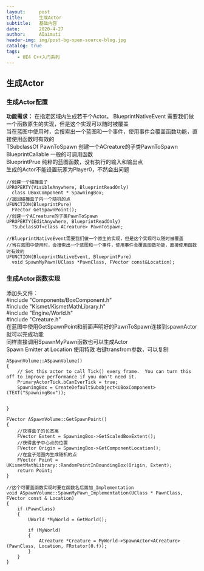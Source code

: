 ```yaml
---
layout:     post
title:      生成Actor
subtitle:   基础内容
date:       2020-4-27
author:     AIaimuti
header-img: img/post-bg-open-source-blog.jpg
catalog: true
tags:
    - UE4 C++入门系列
---
```


##  生成Actor
### 生成Actor配置
**功能需求：** 在指定区域内生成若干个Actor。
BlueprintNativeEvent 需要我们做一个函数原生的实现，但是这个实现可以随时被覆盖<br>
当在蓝图中使用时，会搜索出一个蓝图和一个事件，使用事件会覆盖函数功能，直接使用函数时有效的<br>
TSubclassOf<class ACreature> PawnToSpawn 创建一个ACreature的子类PawnToSpawn<br>
BlueprintCallable 一般的可调用函数<br>
BlueprintPrue 纯粹的蓝图函数，没有执行的输入和输出点<br>
生成的Actor不能设置玩家为Player0，不然会出问题
    
```
//创建一个碰撞盒子
UPROPERTY(VisibleAnywhere, BlueprintReadOnly)
  class UBoxComponent * SpawningBox;
//返回碰撞盒子内一个随机的点
UFUNCTION(BlueprintPure)
  FVector GetSpawnPoint();
//创建一个ACreature的子类PawnToSpawn
UPROPERTY(EditAnywhere, BlueprintReadOnly)
  TSubclassOf<class ACreature> PawnToSpawn;

//BlueprintNativeEvent需要我们做一个原生的实现，但是这个实现可以随时被覆盖
//当在蓝图中使用时，会搜索出一个蓝图和一个事件，使用事件会覆盖函数功能，直接使用函数时有效的
UFUNCTION(BlueprintNativeEvent, BlueprintPure)
  void SpawnMyPawn(UClass *PawnClass, FVector const&Location);
```
### 生成Actor函数实现
添加头文件：<br>
#include "Components/BoxComponent.h"<br>
#include "Kismet/KismetMathLibrary.h"<br>
#include "Engine/World.h"<br>
#include "Creature.h"<br>
在蓝图中使用GetSpawnPoint和前面声明好的PawnToSpawn连接到spawnActor就可以完成功能<br>
同样直接调用SpawnMyPawn函数也可以生成Actor<br>
Spawn Emitter at Location 使用特效
右键transfrom参数，可以复制
```
ASpawnVolume::ASpawnVolume()
{
 	// Set this actor to call Tick() every frame.  You can turn this off to improve performance if you don't need it.
	PrimaryActorTick.bCanEverTick = true;
	SpawningBox = CreateDefaultSubobject<UBoxComponent>(TEXT("SpawningBox"));


}

FVector ASpawnVolume::GetSpawnPoint()
{
	//获得盒子的长宽高
	FVector Extent = SpawningBox->GetScaledBoxExtent();
	//获得盒子中心点的位置
	FVector Origin = SpawningBox->GetComponentLocation();
	//在盒子范围内生成随机的点
	FVector Point = UKismetMathLibrary::RandomPointInBoundingBox(Origin, Extent);
	return Point;
}

//这个可覆盖函数实现时要在函数名后面加_Implementation
void ASpawnVolume::SpawnMyPawn_Implementation(UClass * PawnClass, FVector const & Location)
{
	if (PawnClass)
	{
		UWorld *MyWorld = GetWorld();

		if (MyWorld)
		{
			ACreature *Creature = MyWorld->SpawnActor<ACreature>(PawnClass, Location, FRotator(0.f));
		}
	}	
}
```

